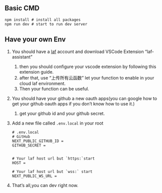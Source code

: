 ## Basic CMD

```
npm install # install all packages
npm run dev # start to run dev server
```

## Have your own Env

1. You should have a [laf](https://laf.dev/) account and download VSCode Extension “laf-assistant”

   1. then you should configure your vscode extension by following this extension guide.
   2. after that, use “上传所有云函数” let your function to enable in your cloud laf environment.
   3. Then your function can be useful.

2. You should have your github a new oauth apps(you can google how to get your github oauth apps if you don’t know how to use it.)

   1. get your github id and your github secret.

3. Add a new file called `.env.local` in your root

   ```
   # .env.local
   # GitHub
   NEXT_PUBLIC_GITHUB_ID = 
   GITHUB_SECRET = 
   
   
   # Your laf host url but `https:`start
   HOST = 
   
   # Your laf host url but `wss:` start
   NEXT_PUBLIC_WS_URL = 
   ```

4. That’s all,you can dev right now.


